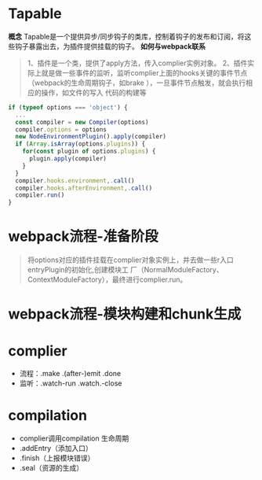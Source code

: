 # Tapable
**概念**
Tapable是一个提供异步/同步钩子的类库，控制着钩子的发布和订阅，将这些钩子暴露出去，为插件提供挂载的钩子。
**如何与webpack联系**
> 1、插件是一个类，提供了apply方法，传入complier实例对象。
> 2、插件实际上就是做一些事件的监听，监听complier上面的hooks关键的事件节点（webpack的生命周期钩子，如brake ），一旦事件节点触发，就会执行相应的操作，如文件的写入 代码的构建等 
````js
if (typeof options === 'object') {
  ...
  const compiler = new Compiler(options)
  compiler.options = options
  new NodeEnvironmentPlugin().apply(compiler)
  if (Array.isArray(options.plugins)) {
    for(const plugin of options.plugins) {
      plugin.apply(compiler)
    }
  }
  compiler.hooks.environment,.call()
  compiler.hooks.afterEnvironment,.call()
  compiler.run() 
} 
`````

# webpack流程-准备阶段

> 将options对应的插件挂载在complier对象实例上，并去做一些r入口entryPlugin的初始化,创建模块工
> 厂（NormalModuleFactory、ContextModuleFactory），最终进行complier.run。

# webpack流程-模块构建和chunk生成

# complier
- 流程：.make .(after-)emit .done
- 监听：.watch-run .watch.-close

# compilation
- complier调用compilation 生命周期
- .addEntry（添加入口）
- .finish（上报模块错误）
- .seal（资源的生成）
